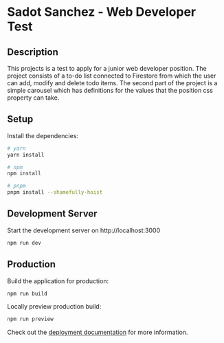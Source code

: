 <!-- @format -->

# Sadot Sanchez - Web Developer Test

## Description

This projects is a test to apply for a junior web developer position. The project consists of a to-do list connected to Firestore from which the user can add, modify and delete todo items. The second part of the project is a simple carousel which has definitions for the values that the position css property can take.

## Setup

Install the dependencies:

```bash
# yarn
yarn install

# npm
npm install

# pnpm
pnpm install --shamefully-hoist
```

## Development Server

Start the development server on http://localhost:3000

```bash
npm run dev
```

## Production

Build the application for production:

```bash
npm run build
```

Locally preview production build:

```bash
npm run preview
```

Check out the [deployment documentation](https://nuxt.com/docs/getting-started/deployment) for more information.
